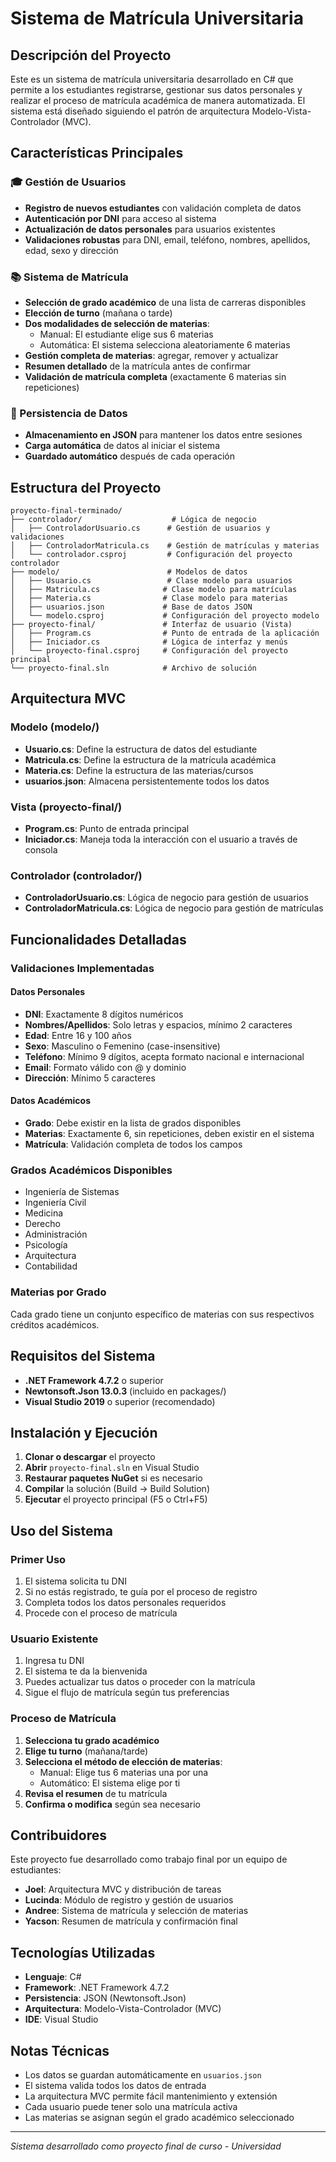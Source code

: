 # Sistema de Matrícula Universitaria

## Descripción del Proyecto

Este es un sistema de matrícula universitaria desarrollado en C# que permite a los estudiantes registrarse, gestionar sus datos personales y realizar el proceso de matrícula académica de manera automatizada. El sistema está diseñado siguiendo el patrón de arquitectura Modelo-Vista-Controlador (MVC).

## Características Principales

### 🎓 Gestión de Usuarios
- **Registro de nuevos estudiantes** con validación completa de datos
- **Autenticación por DNI** para acceso al sistema
- **Actualización de datos personales** para usuarios existentes
- **Validaciones robustas** para DNI, email, teléfono, nombres, apellidos, edad, sexo y dirección

### 📚 Sistema de Matrícula
- **Selección de grado académico** de una lista de carreras disponibles
- **Elección de turno** (mañana o tarde)
- **Dos modalidades de selección de materias**:
  - Manual: El estudiante elige sus 6 materias
  - Automática: El sistema selecciona aleatoriamente 6 materias
- **Gestión completa de materias**: agregar, remover y actualizar
- **Resumen detallado** de la matrícula antes de confirmar
- **Validación de matrícula completa** (exactamente 6 materias sin repeticiones)

### 💾 Persistencia de Datos
- **Almacenamiento en JSON** para mantener los datos entre sesiones
- **Carga automática** de datos al iniciar el sistema
- **Guardado automático** después de cada operación

## Estructura del Proyecto

```
proyecto-final-terminado/
├── controlador/                    # Lógica de negocio
│   ├── ControladorUsuario.cs      # Gestión de usuarios y validaciones
│   ├── ControladorMatricula.cs    # Gestión de matrículas y materias
│   └── controlador.csproj         # Configuración del proyecto controlador
├── modelo/                        # Modelos de datos
│   ├── Usuario.cs                 # Clase modelo para usuarios
│   ├── Matricula.cs              # Clase modelo para matrículas
│   ├── Materia.cs                # Clase modelo para materias
│   ├── usuarios.json             # Base de datos JSON
│   └── modelo.csproj             # Configuración del proyecto modelo
├── proyecto-final/               # Interfaz de usuario (Vista)
│   ├── Program.cs                # Punto de entrada de la aplicación
│   ├── Iniciador.cs              # Lógica de interfaz y menús
│   └── proyecto-final.csproj     # Configuración del proyecto principal
└── proyecto-final.sln            # Archivo de solución
```

## Arquitectura MVC

### Modelo (modelo/)
- **Usuario.cs**: Define la estructura de datos del estudiante
- **Matricula.cs**: Define la estructura de la matrícula académica
- **Materia.cs**: Define la estructura de las materias/cursos
- **usuarios.json**: Almacena persistentemente todos los datos

### Vista (proyecto-final/)
- **Program.cs**: Punto de entrada principal
- **Iniciador.cs**: Maneja toda la interacción con el usuario a través de consola

### Controlador (controlador/)
- **ControladorUsuario.cs**: Lógica de negocio para gestión de usuarios
- **ControladorMatricula.cs**: Lógica de negocio para gestión de matrículas

## Funcionalidades Detalladas

### Validaciones Implementadas

#### Datos Personales
- **DNI**: Exactamente 8 dígitos numéricos
- **Nombres/Apellidos**: Solo letras y espacios, mínimo 2 caracteres
- **Edad**: Entre 16 y 100 años
- **Sexo**: Masculino o Femenino (case-insensitive)
- **Teléfono**: Mínimo 9 dígitos, acepta formato nacional e internacional
- **Email**: Formato válido con @ y dominio
- **Dirección**: Mínimo 5 caracteres

#### Datos Académicos
- **Grado**: Debe existir en la lista de grados disponibles
- **Materias**: Exactamente 6, sin repeticiones, deben existir en el sistema
- **Matrícula**: Validación completa de todos los campos

### Grados Académicos Disponibles
- Ingeniería de Sistemas
- Ingeniería Civil
- Medicina
- Derecho
- Administración
- Psicología
- Arquitectura
- Contabilidad

### Materias por Grado
Cada grado tiene un conjunto específico de materias con sus respectivos créditos académicos.

## Requisitos del Sistema

- **.NET Framework 4.7.2** o superior
- **Newtonsoft.Json 13.0.3** (incluido en packages/)
- **Visual Studio 2019** o superior (recomendado)

## Instalación y Ejecución

1. **Clonar o descargar** el proyecto
2. **Abrir** `proyecto-final.sln` en Visual Studio
3. **Restaurar paquetes NuGet** si es necesario
4. **Compilar** la solución (Build → Build Solution)
5. **Ejecutar** el proyecto principal (F5 o Ctrl+F5)

## Uso del Sistema

### Primer Uso
1. El sistema solicita tu DNI
2. Si no estás registrado, te guía por el proceso de registro
3. Completa todos los datos personales requeridos
4. Procede con el proceso de matrícula

### Usuario Existente
1. Ingresa tu DNI
2. El sistema te da la bienvenida
3. Puedes actualizar tus datos o proceder con la matrícula
4. Sigue el flujo de matrícula según tus preferencias

### Proceso de Matrícula
1. **Selecciona tu grado académico**
2. **Elige tu turno** (mañana/tarde)
3. **Selecciona el método de elección de materias**:
   - Manual: Elige tus 6 materias una por una
   - Automático: El sistema elige por ti
4. **Revisa el resumen** de tu matrícula
5. **Confirma o modifica** según sea necesario

## Contribuidores

Este proyecto fue desarrollado como trabajo final por un equipo de estudiantes:
- **Joel**: Arquitectura MVC y distribución de tareas
- **Lucinda**: Módulo de registro y gestión de usuarios
- **Andree**: Sistema de matrícula y selección de materias
- **Yacson**: Resumen de matrícula y confirmación final

## Tecnologías Utilizadas

- **Lenguaje**: C#
- **Framework**: .NET Framework 4.7.2
- **Persistencia**: JSON (Newtonsoft.Json)
- **Arquitectura**: Modelo-Vista-Controlador (MVC)
- **IDE**: Visual Studio

## Notas Técnicas

- Los datos se guardan automáticamente en `usuarios.json`
- El sistema valida todos los datos de entrada
- La arquitectura MVC permite fácil mantenimiento y extensión
- Cada usuario puede tener solo una matrícula activa
- Las materias se asignan según el grado académico seleccionado

---

*Sistema desarrollado como proyecto final de curso - Universidad*